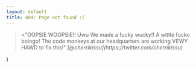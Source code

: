 ```yaml
---
layout: default
title: 404: Page not found :(
---
```


<blockquote>
<"OOPSIE WOOPSIE!! Uwu We made a fucky wucky!! A wittle fucko boingo! The code monkeys at our headquarters are working VEWY HAWD to fix this!"  
<cite>[@cherrikissu](https://twitter.com/cherrikissu)</cite>
</blockquote>)